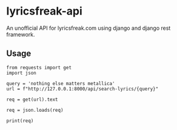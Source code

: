 # lyricsfreak-api
 An unofficial API for lyricsfreak.com using django and django rest framework.



## Usage
```
from requests import get
import json

query = 'nothing else matters metallica' 
url = f"http://127.0.0.1:8000/api/search-lyrics/{query}"

req = get(url).text

req = json.loads(req)

print(req)
```
